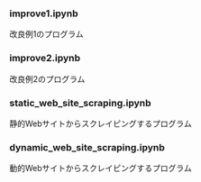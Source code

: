### improve1.ipynb
改良例1のプログラム

### improve2.ipynb
改良例2のプログラム

### static_web_site_scraping.ipynb
静的Webサイトからスクレイピングするプログラム

### dynamic_web_site_scraping.ipynb
動的Webサイトからスクレイピングするプログラム

